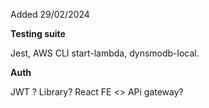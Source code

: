 Added 29/02/2024

**Testing suite**

Jest, AWS CLI start-lambda, dynsmodb-local.


**Auth**

JWT ? Library? React FE <> APi gateway?